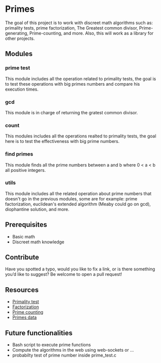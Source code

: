 # Primes
The goal of this project is to work with discreet math algorithms such as: primality tests, prime factorization, The Greatest common divisor, Prime-generating, Prime-counting, and more. Also, this will work as a library for other projects.

## Modules
### prime test
This module includes all the operation related to primality tests, the goal is to test these operations with big primes numbers and compare his execution times.
### gcd 
This module is in charge of returning the gratest common divisor.
### count
This modules includes all the operations realted to primality tests, the goal here is to test the effectiveness with big prime numbers.
### find primes
This module finds all the prime numbers between a and b where 0 < a < b all positive integers.
### utils
This module includes all the related operation about prime numbers that doesn't go in the previous modules, some are for example: prime factorization, euclidean's extended algorithm (Meaby could go on gcd), diophantine solution, and more.

## Prerequisites
- Basic math
- Discreet math knowledge

## Contribute
Have you spotted a typo, would you like to fix a link, or is there something you’d like to suggest? Be welcome to open a pull request!


## Resources 
- [Primality test](https://en.wikipedia.org/wiki/Primality_test)
- [Factorization](https://en.wikipedia.org/wiki/Integer_factorization)
- [Prime counting](https://en.wikipedia.org/wiki/Prime-counting_function)
- [Primes data](https://primes.utm.edu/primes/)

## Future functionalities
- Bash script to execute prime functions
- Compute the algorithms in the web using web-sockets or ...
- probabilty test of prime number inside prime_test.c
